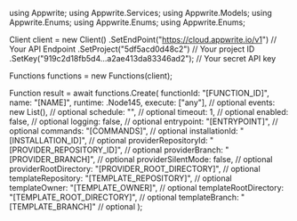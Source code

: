 using Appwrite;
using Appwrite.Services;
using Appwrite.Models;
using Appwrite.Enums;
using Appwrite.Enums;
using Appwrite.Enums;

Client client = new Client()
    .SetEndPoint("https://cloud.appwrite.io/v1") // Your API Endpoint
    .SetProject("5df5acd0d48c2") // Your project ID
    .SetKey("919c2d18fb5d4...a2ae413da83346ad2"); // Your secret API key

Functions functions = new Functions(client);

Function result = await functions.Create(
    functionId: "[FUNCTION_ID]",
    name: "[NAME]",
    runtime: .Node145,
    execute: ["any"], // optional
    events: new List<string>(), // optional
    schedule: "", // optional
    timeout: 1, // optional
    enabled: false, // optional
    logging: false, // optional
    entrypoint: "[ENTRYPOINT]", // optional
    commands: "[COMMANDS]", // optional
    installationId: "[INSTALLATION_ID]", // optional
    providerRepositoryId: "[PROVIDER_REPOSITORY_ID]", // optional
    providerBranch: "[PROVIDER_BRANCH]", // optional
    providerSilentMode: false, // optional
    providerRootDirectory: "[PROVIDER_ROOT_DIRECTORY]", // optional
    templateRepository: "[TEMPLATE_REPOSITORY]", // optional
    templateOwner: "[TEMPLATE_OWNER]", // optional
    templateRootDirectory: "[TEMPLATE_ROOT_DIRECTORY]", // optional
    templateBranch: "[TEMPLATE_BRANCH]" // optional
);